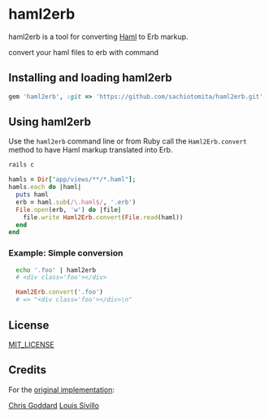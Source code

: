 # haml2erb

haml2erb is a tool for converting [Haml](http://haml-lang.com/) to Erb markup.


convert your haml files to erb with command


## Installing and loading haml2erb



```ruby
gem 'haml2erb', :git => 'https://github.com/sachiotomita/haml2erb.git'
```







## Using haml2erb

Use the `haml2erb` command line or from Ruby call the `Haml2Erb.convert` method to have Haml markup translated into Erb.




```ruby
rails c
```


```ruby
hamls = Dir["app/views/**/*.haml"];
hamls.each do |haml| 
  puts haml
  erb = haml.sub(/\.haml$/, '.erb')
  File.open(erb, 'w') do |file| 
    file.write Haml2Erb.convert(File.read(haml)) 
  end
end
```




### Example: Simple conversion

```bash
  echo '.foo' | haml2erb
  # <div class='foo'></div>
```

```ruby
  Haml2Erb.convert('.foo')
  # => "<div class='foo'></div>\n"
```


## License

[MIT_LICENSE](/elia/haml2erb/blob/master/MIT_LICENSE)


## Credits

For the [original implementation](https://github.com/c1sgo/haml2erb): 

[Chris Goddard](https://github.com/cgoddard)
[Louis Sivillo](https://github.com/BeaconInteractive)

